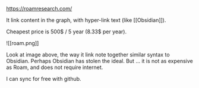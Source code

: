 https://roamresearch.com/ 

It link content in the graph, with hyper-link text (like [[Obsidian]]).

Cheapest price is 500$ / 5 year (8.33$ per year). 

![[roam.png]]

Look at image above, the way it link note together similar syntax to Obsidian. Perhaps Obsidian has stolen the ideal. But ... it is not as expensive as Roam, and does not require internet. 

I can sync for free with github.